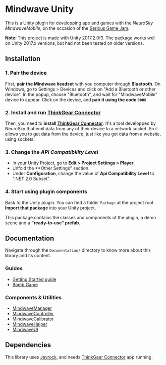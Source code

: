 # Mindwave Unity

This is a Unity plugin for developping app and games with the *NeuroSky MindwaveMobile*, on the occasion of the [Serious Game Jam](https://www.eventbrite.fr/e/34697918408).

**Note**: This project is made with Unity 2017.2.0f3. The package works well on Unity 2017.x versions, but had not been tested on older versions.

## Installation

### 1. Pair the device

First, **pair the Mindwave headset** with you computer through **Bluetooth**. On Windows, go to Settings > Devices and click on "Add a Bluetooth or other device". In the popup, choose "Bluetooth", and wait for "MindwaveMobile" device to appear. Click on the device, and **pair it using the code `0000`**.

### 2. Install and run [ThinkGear Connector](http://developer.neurosky.com/docs/doku.php?id=thinkgear_connector_tgc)

Then, you need to **install [ThinkGear Connector](http://developer.neurosky.com/docs/doku.php?id=thinkgear_connector_tgc)**. It's a tool developped by NeuroSky that emit data from any of their device to a network socket. So it allows you to get data from the device, just like you get data from a website, using sockets.

### 3. Change the *API Compatibility Level*

* In your Unity Project, go to **Edit > Project Settings > Player**.
* Unfold the **Other Settings" section.
* Under **Configuration**, change the value of **Api Compatibility Level** to ".NET 2.0 Subset".

### 4. Start using plugin components

Back to the Unity plugin. You can find a folder `Package` at the project root. **Import that package** into your Unity project.

This package contains the classes and components of the plugin, a demo scene and a **"ready-to-use" prefab**.

## Documentation

Navigate through the `Documentation/` directory to know more about this library and its content.

### Guides

* [Getting Started guide](./Documentation/GettingStarted.md)
* [Bomb Game](./Documentation/BombGame.md)

### Components & Utilities

* [MindwaveManager](./Documentation/MindwaveManager.md)
* [MindwaveController](./Documentation/MindwaveController.md)
* [MindwaveCalibrator](./Documentation/MindwaveCalibrator.md)
* [MindwaveHelper](./Documentation/MindwaveHelper.md)
* [MindwaveUI](./Documentation/MindwaveUI.md)

## Dependencies

This library uses [Jayrock](https://github.com/atifaziz/Jayrock), and needs [ThinkGear Connector](http://developer.neurosky.com/docs/doku.php?id=thinkgear_connector_tgc) app running.